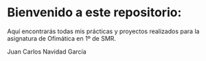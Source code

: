 # Bienvenido a este repositorio:

Aquí encontrarás todas mis prácticas y proyectos realizados para la asignatura de Ofimática en 1º de SMR.

Juan Carlos Navidad García
